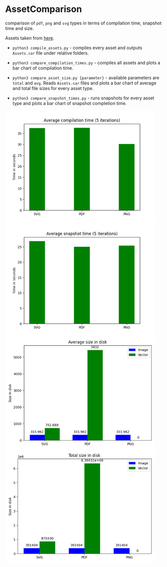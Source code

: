 # AssetComparison

comparison of `pdf`, `png` and `svg` types in terms of compilation time, snapshot time and size.

Assets taken from [here](https://www.figma.com/community/file/1114001199549197320).

- `python3 compile_assets.py` - compiles every asset and outputs `Assets.car` file under relative folders.

- `python3 compare_compilation_times.py` - compiles all assets and plots a bar chart of compilation time.
 
- `python3 compare_asset_size.py {parameter}` -  available parameters are `total` and `avg`. Reads `Assets.car` files and plots a bar chart of average and total file sizes for every asset type.

- `python3 compare_snapshot_times.py` - runs snapshots for every asset type and plots a bar chart of snapshot completion time.

<img src="https://github.com/kaanbiryol/AssetComparison/blob/main/avg_compilation_time.png" width="480"/><img src="https://github.com/kaanbiryol/AssetComparison/blob/main/avg_snapshot_time.png" width="480"/>
<img src="https://github.com/kaanbiryol/AssetComparison/blob/main/size_avg.png" width="480"/><img src="https://github.com/kaanbiryol/AssetComparison/blob/main/size_total.png" width="480"/>

 
